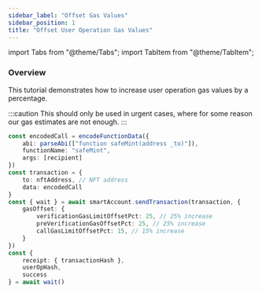 ```yaml
---
sidebar_label: "Offset Gas Values"
sidebar_position: 1
title: "Offset User Operation Gas Values"
---
```


import Tabs from "@theme/Tabs";
import TabItem from "@theme/TabItem";

### Overview

This tutorial demonstrates how to increase user operation gas values by a percentage.

:::caution
This should only be used in urgent cases, where for some reason our gas estimates are not enough.
:::

```typescript
const encodedCall = encodeFunctionData({
    abi: parseAbi(["function safeMint(address _to)"]),
    functionName: "safeMint",
    args: [recipient]
})
const transaction = {
    to: nftAddress, // NFT address
    data: encodedCall
}
const { wait } = await smartAccount.sendTransaction(transaction, {
    gasOffset: {
        verificationGasLimitOffsetPct: 25, // 25% increase
        preVerificationGasOffsetPct: 25, // 25% increase
        callGasLimitOffsetPct: 15, // 15% increase
    }
})
const {
    receipt: { transactionHash },
    userOpHash,
    success
} = await wait()
```